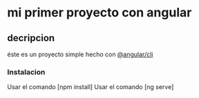 # mi primer proyecto con angular
## decripcion
éste es un proyecto simple hecho con [@angular/cli](https://angular.js)
### Instalacion
Usar el comando [npm install]
Usar el comando [ng serve]